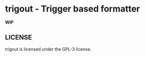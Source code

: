 # trigout - Trigger based formatter

**WIP**

## LICENSE

trigout is licensed under the GPL-3 license.
